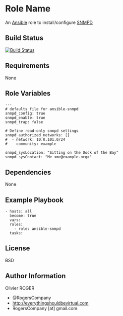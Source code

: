 Role Name
=========

An [Ansible] role to install/configure [SNMPD]

Build Status
------------

[![Build Status](https://travis-ci.org/RogersCompany/ansible-snmpd.svg?branch=master)](https://travis-ci.org/RogersCompany/ansible-snmpd)

Requirements
------------

None

Role Variables
--------------

```
---
# defaults file for ansible-snmpd
snmpd_config: true
snmpd_enable: true
snmpd_trap: false

# Define read-only snmpd settings
snmpd_authorized_networks: []
#  - network: 10.0.101.0/24
#    community: example

snmpd_sysLocation: "Sitting on the Dock of the Bay"
snmpd_sysContact: "Me <me@example.org>"
```

Dependencies
------------

None

Example Playbook
----------------
```
- hosts: all
  become: true
  vars:
  roles:
    - role: ansible-snmpd
  tasks:
```

License
-------

BSD

Author Information
------------------

Olivier ROGER
- @RogersCompany
- http://everythingshouldbevirtual.com
- RogersCompany [at] gmail.com

[Ansible]: <https://www.ansible.com>
[SNMPD]: <http://net-snmp.sourceforge.net/>
